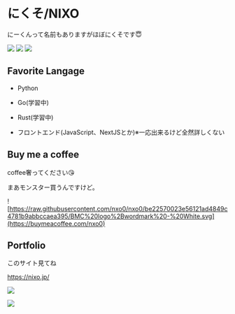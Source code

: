 # にくそ/NIXO

にーくんって名前もありますがほぼにくそです😇

![](https://img.shields.io/badge/age-15-red) ![](https://img.shields.io/badge/birthday-2005%2F10%2F11-red) ![](https://img.shields.io/badge/Python-%E2%9D%A4-brightgreen)

## Favorite Langage

- Python

- Go(学習中)

- Rust(学習中)

- フロントエンド(JavaScript、NextJSとか)※一応出来るけど全然詳しくない

## Buy me a coffee

coffee奢ってください😘

まあモンスター買うんですけど。

![https://raw.githubusercontent.com/nxo0/nxo0/be22570023e56121ad4849c4781b9abbccaea395/BMC%20logo%2Bwordmark%20-%20White.svg](https://buymeacoffee.com/nxo0)


## Portfolio

このサイト見てね

https://nixo.jp/

![](https://komarev.com/ghpvc/?username=nxo0)

![](https://raw.githubusercontent.com/nxo0/nxo0/main/slide-summary.png)
